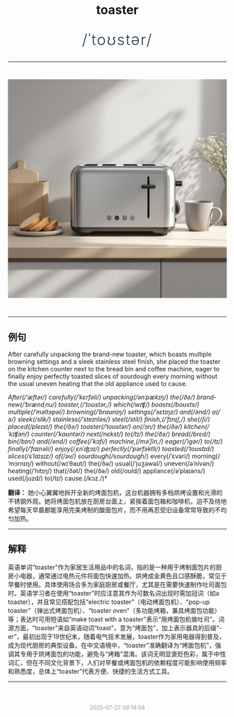 <div align="center">

# toaster

<div style="margin: 30px 0;">
<h1 style="font-size: 2.5em; font-weight: 300; letter-spacing: 2px; margin: 0; color: #2c3e50;">
/ˈtoʊstər/
</h1>
</div>

</div>

---

<div align="center" style="margin: 40px 0;">

![toaster](images/toaster.png)

</div>

---

## 例句

After carefully unpacking the brand-new toaster, which boasts multiple browning settings and a sleek stainless steel finish, she placed the toaster on the kitchen counter next to the bread bin and coffee machine, eager to finally enjoy perfectly toasted slices of sourdough every morning without the usual uneven heating that the old appliance used to cause.

*After(/ˈæftər/) carefully(/ˈkɛrfəli/) unpacking(/ənˈpækɪŋ/) the(/ðə/) brand-new(/ˈbrændˌnu/) toaster,(/ˈtoʊstər,/) which(/wɪʧ/) boasts(/boʊsts/) multiple(/ˈməltəpəl/) browning(/ˈbraʊnɪŋ/) settings(/ˈsɛtɪŋz/) and(/ənd/) a(/ə/) sleek(/slik/) stainless(/ˈsteɪnləs/) steel(/stil/) finish,(/ˈfɪnɪʃ,/) she(/ʃi/) placed(/pleɪst/) the(/ðə/) toaster(/ˈtoʊstər/) on(/ɔn/) the(/ðə/) kitchen(/ˈkɪʧən/) counter(/ˈkaʊntər/) next(/nɛkst/) to(/tɪ/) the(/ðə/) bread(/brɛd/) bin(/bɪn/) and(/ənd/) coffee(/ˈkɔfi/) machine,(/məˈʃin,/) eager(/ˈigər/) to(/tɪ/) finally(/ˈfaɪnəli/) enjoy(/ˌɛnˈʤɔɪ/) perfectly(/ˈpərfəktli/) toasted(/ˈtoʊstɪd/) slices(/sˈlaɪsɪz/) of(/əv/) sourdough(/sourdough*/) every(/ˈɛvəri/) morning(/ˈmɔrnɪŋ/) without(/wɪˈθaʊt/) the(/ðə/) usual(/ˈjuʒəwəl/) uneven(/əˈnivən/) heating(/ˈhitɪŋ/) that(/ðət/) the(/ðə/) old(/oʊld/) appliance(/əˈplaɪəns/) used(/juzd/) to(/tɪ/) cause.(/kɔz./)*

**翻译：** 她小心翼翼地拆开全新的烤面包机，这台机器拥有多档烘烤设置和光滑的不锈钢外观。她将烤面包机放在厨房台面上，紧挨着面包箱和咖啡机，迫不及待地希望每天早晨都能享用完美烤制的酸面包片，而不用再忍受旧设备常常导致的不均匀加热。

---

## 解释

英语单词“toaster”作为家居生活用品中的名词，指的是一种用于烤制面包片的厨房小电器，通常通过电热元件将面包快速加热、烘烤成金黄色且口感酥脆，常见于早餐时使用。具体使用场合多为家庭厨房或餐厅，尤其是在需要快速制作吐司面包时。英语学习者在使用“toaster”时应注意其作为可数名词出现时需加冠词（如a toaster），并且常见搭配包括“electric toaster”（电动烤面包机）、“pop-up toaster”（弹出式烤面包机）、“toaster oven”（多功能烤箱，兼具烤面包功能）等；表达时可用短语如“make toast with a toaster”表示“用烤面包机做吐司”。词源方面，“toaster”来自英语动词“toast”，意为“烤面包”，加上表示器具的后缀“-er”，最初出现于19世纪末，随着电气技术发展，toaster作为家用电器得到普及，成为现代厨房的典型设备。在中文语境中，“toaster”准确翻译为“烤面包机”，强调其专用于烘烤面包的功能，避免与“烤箱”混淆。该词无明显褒贬色彩，属于中性词汇，但在不同文化背景下，人们对早餐或烤面包机的依赖程度可能影响使用频率和熟悉度，总体上“toaster”代表方便、快捷的生活方式工具。


---

<div align="center" style="margin-top: 50px;">
<small style="color: #999; font-size: 0.9em;">2025-07-27 09:14:04</small>
</div>
